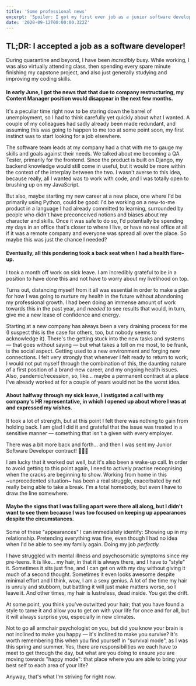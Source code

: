```yaml
---
title: 'Some professional news'
excerpt: 'Spoiler: I got my first ever job as a junior software developer! How did this happen?'
date: '2020-09-12T00:00:00.322Z'
---
```


## TL;DR: I accepted a job as a software developer!

<p data-block-key="h68qr">During quarantine and beyond, I have been <i>incredibly</i> busy. While working, I was also virtually attending class, then spending every spare minute finishing my capstone project, and also just generally studying and improving my coding skills.</p><h4 data-block-key="31s33">In early June, I got the news that that due to company restructuring, my Content Manager position would disappear in the next few months.</h4><p data-block-key="lrkdi">It&#x27;s a peculiar time right now to be staring down the barrel of unemployment, so I had to think carefully yet quickly about what I wanted. A couple of my colleagues had sadly already been made redundant, and assuming this was going to happen to me too at some point soon, my first instinct was to start looking for a job elsewhere.</p><p data-block-key="hkzr3">The software team leads at my company had a chat with me to gauge my skills and goals against their needs. We talked about me becoming a QA Tester, primarily for the frontend. Since the product is built on Django, my backend knowledge would still come in useful, but it would be more within the context of the interplay between the two. I wasn&#x27;t averse to this idea, because really, all I wanted was to work with code, and I was totally open to brushing up on my JavaScript.</p><p data-block-key="b1s3d">But also, maybe starting my new career at a new place, one where I&#x27;d be primarily using Python, could be good: I&#x27;d be working on a new-to-me product in a language I had already committed to learning, surrounded by people who didn&#x27;t have preconceived notions and biases about my character and skills. Once it was safe to do so, I&#x27;d potentially be spending my days in an office that&#x27;s closer to where I live, or have no real office at all if it was a remote company and everyone was spread all over the place. So maybe this was just the chance I needed?</p><h4 data-block-key="ohjxr">Eventually, all this pondering took a back seat when I had a health flare-up.</h4><p data-block-key="rwcva">I took a month off work on sick leave. I am incredibly grateful to be in a position to have done this and not have to worry about my livelihood on top.</p><p data-block-key="fopc4">Turns out, distancing myself from it all was essential in order to make a plan for how I was going to nurture my health in the future without abandoning my professional growth. I had been doing an immense amount of work towards this in the past year, and <i>needed</i> to see results that would, in turn, give me a new lease of confidence and energy.</p><p data-block-key="7fwh3">Starting at a new company has always been a very draining process for me (I suspect this is the case for others, too, but nobody seems to acknowledge it). There&#x27;s the getting stuck into the new tasks and systems — that goes without saying — but what takes a toll on me most, to be frank, is the social aspect. Getting used to a new environment and forging new connections. I felt very strongly that whenever I felt ready to return to work, I would not put myself through the combination of this, the daunting nature of a first position of a brand-new career, and my ongoing health issues. Also, pandemic/recession, so, like... maybe a permanent contract at a place I&#x27;ve already worked at for a couple of years would not be the worst idea.</p><h4 data-block-key="ptvj7">About halfway through my sick leave, I instigated a call with my company&#x27;s HR representative, in which I opened up about where I was at and expressed my wishes.</h4><p data-block-key="u7bdw">It took a lot of strength, but at this point I felt there was nothing to gain from holding back. I am glad I did it and grateful that the issue was treated in a sensitive manner — something that isn&#x27;t a given with every employer.</p><p data-block-key="tyqh9">There was a bit more back and forth... and then I was sent my Junior Software Developer contract! 🎉🎉🎉</p><p data-block-key="wd17w">I am lucky that it worked out well, but it&#x27;s also been a wake-up call. In order to avoid getting to this point again, I need to actively practise recognising when the cracks are beginning to show. Working from home in this ~unprecedented situation~ has been a real struggle, exacerbated by not really being able to take a break. I&#x27;m a total homebody, but even I have to draw the line somewhere.</p><h4 data-block-key="otohi">Maybe the signs that I was falling apart were there all along, but I didn&#x27;t want to see them because I was too focused on keeping up appearances despite the circumstances.</h4><p data-block-key="9fju2">Some of these &quot;appearances&quot; I can immediately identify: Showing up in my relationship. Pretending everything was fine, even though I had no idea when I&#x27;d be able to see my family again. Doing my job <i>perfectly.</i></p><p data-block-key="x9p73">I have struggled with mental illness and psychosomatic symptoms since my pre-teens. It is like... my hair, in that it is always there, and I have to &quot;style&quot; it. Sometimes it sits just fine, and I can get on with my day without giving it much of a second thought. Sometimes it even looks awesome despite minimal effort and I think, wow, I am a sexy genius. A lot of the time my hair is unruly and stubborn, but battling it will just make matters worse, so I leave it. And other times, my hair is lustreless, dead inside. You get the drift.</p><p data-block-key="3oi5p">At some point, you think you&#x27;ve outwitted your hair; that you have found a style to tame it and allow you to get on with your life for once and for all, but it will always surprise you, especially in new climates.</p><p data-block-key="ictda">Not to go all armchair psychologist on you, but did you know your brain is not inclined to make you happy — it's inclined to make you survive? It&#x27;s worth remembering this when you find yourself in &quot;survival mode&quot;, as I was this spring and summer. Yes, there are responsibilities we each have to meet to get through the day, but what are you doing to ensure <i>you</i> are moving towards &quot;happy mode&quot;: that place where you are able to bring your best self to each area of your life?</p><p data-block-key="xx3fw">Anyway, that&#x27;s what I&#x27;m striving for right now.</p>